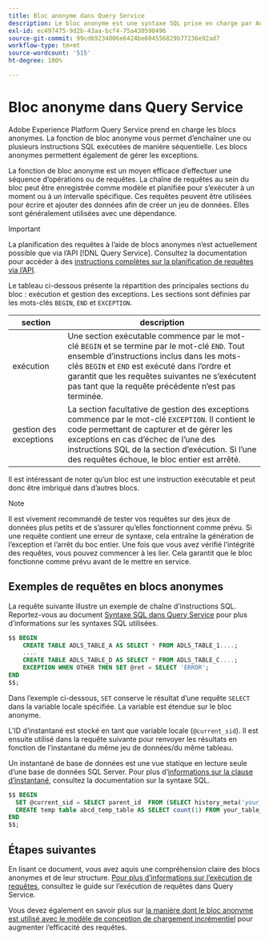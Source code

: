 ```yaml
---
title: Bloc anonyme dans Query Service
description: Le bloc anonyme est une syntaxe SQL prise en charge par Adobe Experience Platform Query Service, qui permet d’exécuter efficacement une séquence de requêtes.
exl-id: ec497475-9d2b-43aa-bcf4-75a430590496
source-git-commit: 99cd69234006e6424be604556829b77236e92ad7
workflow-type: tm+mt
source-wordcount: '515'
ht-degree: 100%

---
```


# Bloc anonyme dans Query Service

Adobe Experience Platform Query Service prend en charge les blocs anonymes. La fonction de bloc anonyme vous permet d’enchaîner une ou plusieurs instructions SQL exécutées de manière séquentielle. Les blocs anonymes permettent également de gérer les exceptions.

La fonction de bloc anonyme est un moyen efficace d’effectuer une séquence d’opérations ou de requêtes. La chaîne de requêtes au sein du bloc peut être enregistrée comme modèle et planifiée pour s’exécuter à un moment ou à un intervalle spécifique. Ces requêtes peuvent être utilisées pour écrire et ajouter des données afin de créer un jeu de données. Elles sont généralement utilisées avec une dépendance.

>[!IMPORTANT]
>
>La planification des requêtes à l’aide de blocs anonymes n’est actuellement possible que via l’API [!DNL Query Service]. Consultez la documentation pour accéder à des [instructions complètes sur la planification de requêtes via l’API](../api/scheduled-queries.md).

Le tableau ci-dessous présente la répartition des principales sections du bloc : exécution et gestion des exceptions. Les sections sont définies par les mots-clés `BEGIN`, `END` et `EXCEPTION`.

| section | description |
|---|---|
| exécution | Une section exécutable commence par le mot-clé `BEGIN` et se termine par le mot-clé `END`. Tout ensemble d’instructions inclus dans les mots-clés `BEGIN` et `END` est exécuté dans l’ordre et garantit que les requêtes suivantes ne s’exécutent pas tant que la requête précédente n’est pas terminée. |
| gestion des exceptions | La section facultative de gestion des exceptions commence par le mot-clé `EXCEPTION`. Il contient le code permettant de capturer et de gérer les exceptions en cas d’échec de l’une des instructions SQL de la section d’exécution. Si l’une des requêtes échoue, le bloc entier est arrêté. |

Il est intéressant de noter qu’un bloc est une instruction exécutable et peut donc être imbriqué dans d’autres blocs.

>[!NOTE]
>
> Il est vivement recommandé de tester vos requêtes sur des jeux de données plus petits et de s’assurer qu’elles fonctionnent comme prévu. Si une requête contient une erreur de syntaxe, cela entraîne la génération de l’exception et l’arrêt du boc entier. Une fois que vous avez vérifié l’intégrité des requêtes, vous pouvez commencer à les lier. Cela garantit que le bloc fonctionne comme prévu avant de le mettre en service.

## Exemples de requêtes en blocs anonymes

La requête suivante illustre un exemple de chaîne d’instructions SQL. Reportez-vous au document [Syntaxe SQL dans Query Service](../sql/syntax.md) pour plus d’informations sur les syntaxes SQL utilisées.

```SQL
$$ BEGIN
    CREATE TABLE ADLS_TABLE_A AS SELECT * FROM ADLS_TABLE_1....;
    ....
    CREATE TABLE ADLS_TABLE_D AS SELECT * FROM ADLS_TABLE_C....; 
    EXCEPTION WHEN OTHER THEN SET @ret = SELECT 'ERROR';
END
$$;
```

Dans l’exemple ci-dessous, `SET` conserve le résultat d’une requête `SELECT` dans la variable locale spécifiée. La variable est étendue sur le bloc anonyme.

L’ID d’instantané est stocké en tant que variable locale (`@current_sid`). Il est ensuite utilisé dans la requête suivante pour renvoyer les résultats en fonction de l’instantané du même jeu de données/du même tableau.

Un instantané de base de données est une vue statique en lecture seule d’une base de données SQL Server. Pour plus d’[informations sur la clause d’instantané](../sql/syntax.md#SNAPSHOT-clause), consultez la documentation sur la syntaxe SQL.

```SQL
$$ BEGIN                                             
  SET @current_sid = SELECT parent_id  FROM (SELECT history_meta('your_table_name')) WHERE  is_current = true;
  CREATE temp table abcd_temp_table AS SELECT count(1) FROM your_table_name  SNAPSHOT SINCE @current_sid;                                                                                           
END
$$;
```

## Étapes suivantes

En lisant ce document, vous avez aquis une compréhension claire des blocs anonymes et de leur structure. [Pour plus d’informations sur l’exécution de requêtes](../best-practices/writing-queries.md), consultez le guide sur l’exécution de requêtes dans Query Service.

Vous devez également en savoir plus sur [la manière dont le bloc anonyme est utilisé avec le modèle de conception de chargement incrémentiel](./incremental-load.md) pour augmenter l’efficacité des requêtes.
